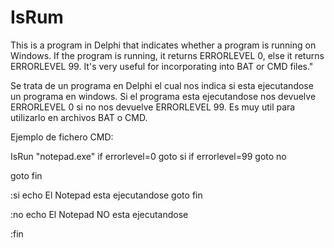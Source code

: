 # IsRum

This is a program in Delphi that indicates whether a program is running on Windows.
If the program is running, it returns ERRORLEVEL 0, else it returns ERRORLEVEL 99.
It's very useful for incorporating into BAT or CMD files."


Se trata de un programa en Delphi el cual nos indica si esta ejecutandose un programa en windows.
Si el programa esta ejecutandose nos devuelve ERRORLEVEL 0 si no nos devuelve ERRORLEVEL 99.
Es muy util para utilizarlo en archivos BAT o CMD. 

Ejemplo de fichero CMD: 

IsRun "notepad.exe"
if errorlevel=0 goto si
if errorlevel=99 goto no

goto fin

:si
echo El Notepad esta ejecutandose
goto fin

:no
echo El Notepad NO esta ejecutandose

:fin


